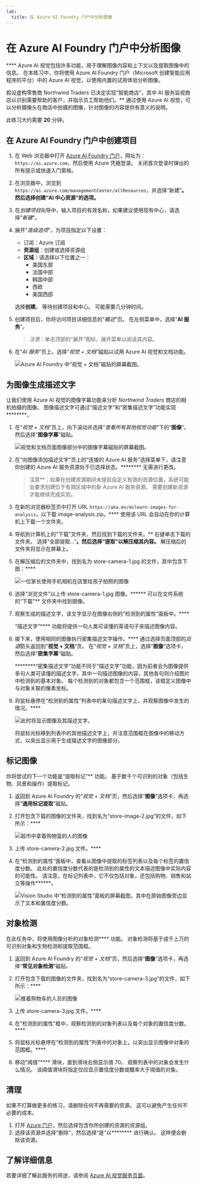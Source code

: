 ```yaml
---
lab:
  title: 在 Azure AI Foundry 门户中分析图像
---
```


# 在 Azure AI Foundry 门户中分析图像

**** Azure AI 视觉包括许多功能，用于理解图像内容和上下文以及提取图像中的信息。 在本练习中，你将使用 Azure AI Foundry 门户（Microsoft 创建智能应用程序的平台）中的 Azure AI 视觉，以使用内置的试用体验分析图像。 

假设虚构零售商 Northwind Traders 已决定实现“智能商店”，其中 AI 服务监视商店以识别需要帮助的客户，并指示员工帮助他们。** 通过使用 Azure AI 视觉，可以分析摄像头在商店中拍摄的图像，针对图像的内容提供有意义的说明。

此练习大约需要 **20** 分钟。

## 在 Azure AI Foundry 门户中创建项目

1. 在 Web 浏览器中打开 [Azure AI Foundry 门户](https://ai.azure.com)，网址为：`https://ai.azure.com`，然后使用 Azure 凭据登录。 关闭首次登录时弹出的所有提示或快速入门窗格。 

1. 在浏览器中，浏览到 `https://ai.azure.com/managementCenter/allResources`，并选择“新建”****。 然后选择创建“AI 中心资源”的选项。****

1. 在*创建项目*向导中，输入项目的有效名称，如果建议使用现有中心，请选择“*新建*“。 

1. 展开“*高级选项*”，为项目指定以下设置：
    - 订阅：Azure 订阅
    - **资源组**：创建或选择资源组
    - **区域**：请选择以下位置之一：
        * 美国东部
        * 法国中部
        * 韩国中部
        * 西欧
        * 美国西部

    选择**创建**。 等待创建项目和中心。 可能需要几分钟时间。

1. 创建项目后，你将访问项目详细信息的“*概述*”页。 在左侧菜单中，选择“**AI 服务**”。 

    >*注意*：单击顶部的“展开”图标，展开菜单以阅读其内容。 

1. 在“*AI 服务*”页上，选择“*视觉 + 文档*”磁贴以试用 Azure AI 视觉和文档功能。

    ![Azure AI Foundry 中“视觉 + 文档”磁贴的屏幕截图。](./media/vision-document-tile.png)

## 为图像生成描述文字

让我们使用 Azure AI 视觉的图像字幕功能来分析 *Northwind Traders* 商店的相机拍摄的图像。 图像描述文字可通过“描述文字”和“密集描述文字”功能实现********。

1. 在“*视觉 + 文档*”页上，向下滚动并选择“*查看所有其他视觉功能*”下的“**图像**”。 然后选择“**图像字幕**”磁贴。

    ![视觉和文档页面图像部分中的图像字幕磁贴的屏幕截图。](./media/vision-image-captioning-tile.png)

1. 在“向图像添加描述文字”页上的“连接的 Azure AI 服务”选择菜单下，请注意你创建的 Azure AI 服务资源处于已选择状态。******** 无需进行更改。 

    >注意**：如果在创建资源期间未提前自定义有效的资源位置，系统可能会要求创建位于有效区域中的新 Azure AI 服务资源。 需要创建新资源才能继续完成实验。  

1. 在新的浏览器标签页中打开 URL `https://aka.ms/mslearn-images-for-analysis`，以下载 image-analysis.zip。**** 使用该 URL 会自动在你的计算机上下载一个文件夹。 

1. 导航到计算机上的“下载”文件夹，然后找到下载的文件夹。** 右键单击下载的文件夹。 选择“全部提取...”**。然后选择“提取”以解压缩其内容。** 解压缩后的文件夹将显示在屏幕上。  

1. 在解压缩后的文件夹中，找到名为 store-camera-1.jpg 的文件，其中包含下图：****

    ![一位家长使用手机相机在店里给孩子拍照的图像](./media/analyze-images-vision/store-camera-1.jpg)

1. 选择“浏览文件”以上传 store-camera-1.jpg 图像。****** 可以在文件系统的“下载”** 文件夹中找到图像。

1. 观察生成的描述文字，该文字显示在图像右侧的“检测到的属性”面板中。****

    “描述文字”**** 功能将提供一句人类可读懂的英语句子来描述图像内容。

1. 接下来，使用相同的图像执行密集描述文字操作。**** 通过选择页面顶部的*后退*箭头返回到”**视觉 + 文档**“页。 在“*视觉 + 文档*”页上，选择“**图像**”选项卡，然后选择“**密集字幕**”磁贴。

    ********“密集描述文字”功能不同于“描述文字”功能，因为前者会为图像提供多句人类可读懂的描述文字，其中一句描述图像的内容，其他各句则介绍图片中检测到的基本对象。 每个检测到的对象都包含一个范围框，该框定义图像中与对象关联的像素坐标。

1. 将鼠标悬停在“检测到的属性”列表中的某句描述文字上，并观察图像中发生的情况。****

    ![此时将显示图像及其描述文字。](./media/analyze-images-vision/dense-captioning.png)

    将鼠标光标移到列表中的其他描述文字上，并注意范围框在图像中的移动方式，以突出显示用于生成描述文字的图像部分。

## 标记图像 

你将尝试的下一个功能是“提取标记”** 功能。 基于数千个可识别的对象（包括生物、风景和操作）提取标记。

1. 返回到 Azure AI Foundry 的“*视觉 + 文档*”页，然后选择“**图像**”选项卡，再选择“**通用标记提取**”磁贴。

1. 打开包含下载的图像的文件夹，找到名为“store-image-2.jpg”的文件，如下所示：****

    ![超市中拿着购物篮的人的图像](./media/analyze-images-vision/store-camera-2.jpg)

1. 上传 store-camera-2.jpg 文件。****

1. 在“检测到的属性”面板中，查看从图像中提取的标签列表以及每个标签的置信度分数。 此处的置信度分数代表的是检测到的属性的文本描述图像中实际内容的可能性。 请注意，在标记列表中，它不仅包括对象，还包括购物、销售和站立等操作******。

    ![Vision Studio 中“检测到的属性”面板的屏幕截图，其中在原始图像旁边显示了文本和置信度分数。](./media/analyze-images-vision/detect-attributes.png)

## 对象检测

在此任务中，将使用图像分析的对象检测**** 功能。 对象检测将基于成千上万的可识别对象和生物检测和提取范围框。

1. 返回到 Azure AI Foundry 的“*视觉 + 文档*”页，然后选择“**图像**”选项卡，再选择“**常见对象检测**”磁贴。

1. 打开包含下载的图像的文件夹，找到名为“store-camera-3.jpg”的文件，如下所示：****

    ![推着购物车的人员的图像](./media/analyze-images-vision/store-camera-3.jpg)

1. 上传 store-camera-3.jpg 文件。****

1. 在“检测到的属性”框中，观察检测到的对象列表以及每个对象的置信度分数。****

1. 将鼠标光标悬停在“检测到的属性”列表中的对象上，以突出显示图像中对象的范围框。****

1. 移动“阈值”**** 滑块，直到滑块右侧显示值 70。 观察列表中的对象会发生什么情况。 该阈值滑块将指定仅应显示置信度分数或概率大于阈值的对象。

## 清理

如果不打算做更多的练习，请删除任何不再需要的资源。 这可以避免产生任何不必要的成本。

1. 打开 [Azure 门户]( https://portal.azure.com)，然后选择包含你所创建的资源的资源组。 
1. 选择该资源并选择“删除”，然后选择“是”以******** 进行确认。 这样便会删除该资源。

## 了解详细信息

若要详细了解此服务的用途，请参阅 [Azure AI 视觉服务页面](https://learn.microsoft.com/azure/ai-services/computer-vision/overview)。
